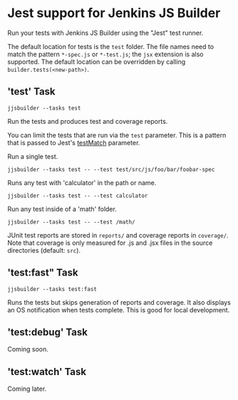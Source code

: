 # Jest support for Jenkins JS Builder

Run your tests with Jenkins JS Builder using the "Jest" test runner.

The default location for tests is the `test` folder.
The file names need to match the pattern `*-spec.js` or `*-test.js`; the `jsx` extension is also supported.
The default location can be overridden by calling `builder.tests(<new-path>)`.

## 'test' Task

```
jjsbuilder --tasks test
```

Run the tests and produces test and coverage reports.

You can limit the tests that are run via the `test` parameter. This is a pattern that is passed to Jest's [testMatch](https://facebook.github.io/jest/docs/configuration.html#testmatch-array-string) parameter.

Run a single test.

```
jjsbuilder --tasks test -- --test test/src/js/foo/bar/foobar-spec
```

Runs any test with 'calculator' in the path or name.

```
jjsbuilder --tasks test -- --test calculator
```

Run any test inside of a 'math' folder.

```
jjsbuilder --tasks test -- --test /math/
```

JUnit test reports are stored in `reports/` and coverage reports in `coverage/`.
Note that coverage is only measured for .js and .jsx files in the source directories (default: `src`).

## 'test:fast" Task

```
jjsbuilder --tasks test:fast
```

Runs the tests but skips generation of reports and coverage. 
It also displays an OS notification when tests complete.
This is good for local development.

## 'test:debug' Task

Coming soon.

## 'test:watch' Task

Coming later.
